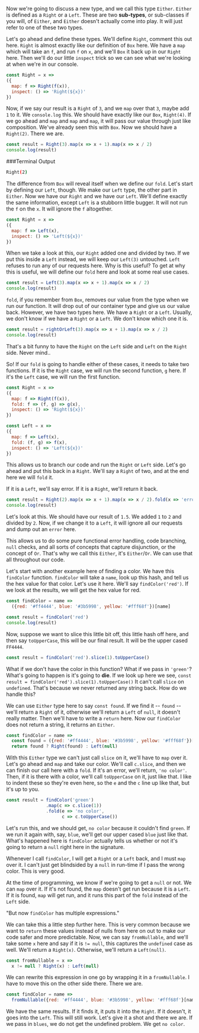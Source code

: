 Now we're going to discuss a new type, and we call this type `Either`. `Either` is defined as a `Right` or a `Left`. These are two **sub-types**, or sub-classes if you will, of `Either`, and `Either` doesn't actually come into play. It will just refer to one of these two types.

Let's go ahead and define these types. We'll define `Right`, comment this out here. `Right` is almost exactly like our definition of `Box` here. We have a `map` which will take an `f`, and run `f` on `x`, and we'll `Box` it back up in our `Right` here. Then we'll do our little `inspect` trick so we can see what we're looking at when we're in our console.


```javascript
const Right = x =>
({
  map: f => Right(f(x)),
  inspect: () => 'Right(${x})'
})
```

Now, if we say our result is a `Right` of `3`, and we `map` over that `3`, maybe add `1` to it. We `console.log` this. We should have exactly like our `Box`, `Right(4)`. If we go ahead and `map` and `map` and `map`, it will pass our value through just like composition. We've already seen this with `Box`. Now we should have a `Right(2)`. There we are.


```javascript
const result = Right(3).map(x => x + 1).map(x => x / 2)
console.log(result)
```

###Terminal Output
```bash
Right(2)
```

The difference from `Box` will reveal itself when we define our `fold`. Let's start by defining our `Left`, though. We make our `Left` type, the other part in `Either`. Now we have our `Right` and we have our `Left`. We'll define exactly the same information, except `Left` is a stubborn little bugger. It will not run the `f` on the `x`. It will ignore the `f` altogether.


```javascript
const Right = x =>
({
  map: f => Left(x),
  inspect: () => 'Left(${x})'
})
```

When we take a look at this, our `Right` added one and divided by two. If we put this inside a `Left` instead, we will keep our `Left(3)` untouched. `Left` refuses to run any of our requests here. Why is this useful? To get at why this is useful, we will define our `fold` here and look at some real use cases.


```javascript
const result = Left(3).map(x => x + 1).map(x => x / 2)
console.log(result)
```

`fold`, if you remember from `Box`, removes our value from the type when we run our function. It will drop out of our container type and give us our value back. However, we have two types here. We have a `Right` or a `Left`. Usually, we don't know if we have a `Right` or a `Left`. We don't know which one it is.


```javascript
const result = rightOrLeft(3).map(x => x + 1).map(x => x / 2)
console.log(result)
```

That's a bit funny to have the `Right` on the `Left` side and `Left` on the `Right` side. Never mind..

So! If our `fold` is going to handle either of these cases, it needs to take two functions. If it is the `Right` case, we will run the second function, `g` here. If it's the `Left` case, we will run the first function.


```javascript
const Right = x =>
({
  map: f => Right(f(x)),
  fold: f => (f, g) => g(x),
  inspect: () => 'Right(${x})'
})

const Left = x =>
({
  map: f => Left(x),
  fold: (f, g) => f(x),
  inspect: () => 'Left(${x})'
})
```

This allows us to branch our code and run the `Right` or `Left` side. Let's go ahead and put this back in a `Right`. We'll say a `Right` of two, and at the end here we will `fold` it.

If it is a `Left`, we'll say error. If it is a `Right`, we'll return it back.


```javascript
const result = Right(2).map(x => x + 1).map(x => x / 2).fold(x => 'error', x => x)
console.log(result)
```

Let's look at this. We should have our result of `1.5`. We added `1` to `2` and divided by `2`. Now, if we change it to a `Left`, it will ignore all our requests and dump out an `error` here.

This allows us to do some pure functional error handling, code branching, `null` checks, and all sorts of concepts that capture disjunction, or the concept of `Or`. That's why we call this `Either`, it's `Either`/`Or`. We can use that all throughout our code.

Let's start with another example here of finding a color. We have this `findColor` function. `findColor` will take a `name`, look up this hash, and tell us the hex value for that color. Let's use it here. We'll say `findColor('red')`. If we look at the results, we will get the hex value for red.


```javascript
const findColor = name => 
  ({red: '#ff4444', blue: '#3b5998', yellow: '#fff68f'})[name]

const result = findColor('red')
console.log(result)
```

Now, suppose we want to slice this little bit off, this little hash off here, and then say `toUpperCase`, this will be our final result. It will be the upper cased `FF4444`.


```javascript
const result = findColor('red').slice(1).toUpperCase()
```

What if we don't have the color in this function? What if we pass in `'green'`? What's going to happen is it's going to **die**. If we look up here we see, `const result = findColor('red').slice(1).toUpperCase()` It can't call `slice` on `undefined`. That's because we never returned any string back. How do we handle this?

We can use `Either` type here to say `const found`. If we find it -- `found` -- we'll return a `Right` of it, otherwise we'll return a `Left` of `null`, it doesn't really matter. Then we'll have to write a `return` here. Now our `findColor` does not return a string, it returns an `Either`.


```javascript
const findColor = name => 
  const found = ({red: '#ff4444', blue: '#3b5998', yellow: '#fff68f'})[name]
  return found ? Right(found) : Left(null)
```

With this `Either` type we can't just call `slice` on it, we'll have to `map` over it. Let's go ahead and `map` and take our color. We'll call `c.slice`, and then we can finish our call here with a `fold`. If it's an error, we'll return, `'no color'`.
Then, if it is there with a color, we'll call `toUpperCase` on it, just like that. I like to indent these so they're even here, so the `e` and the `c` line up like that, but it's up to you.


```javascript
const result = findColor('green')
               .map(c => c.slice(1))
               .fold(e => 'no color',
                     c => c.toUpperCase())
```

Let's run this, and we should get, `no color` because it couldn't find `green`. If we run it again with, say, `blue`, we'll get our upper cased `blue` just like that. What's happened here is `findColor` actually tells us whether or not it's going to return a `null` right here in the signature.

Whenever I call `findColor`, I will get a `Right` or a `Left` back, and I must `map` over it. I can't just get blindsided by a `null` in run-time if I pass the wrong color. This is very good.

At the time of programming, we know if we're going to get a `null` or not. We can `map` over it. If it's not found, the `map` doesn't get run because it is a `Left`. If it is found, `map` will get run, and it runs this part of the `fold` instead of the `Left` side.

"But now `findColor` has multiple expressions."

We can take this a little step further here. This is very common because we want to `return` these values instead of nulls from here on out to make our code safer and more predictable. Now, we can say `fromNullable`, and we'll take some `x` here and say if it is `!= null`, this captures the `undefined` case as well. We'll return a `Right(x)`. Otherwise, we'll return a `Left(null)`.

```javascript
const fromNullable = x =>
  x != null ? Right(x) : Left(null)
```

We can rewrite this expression in one go by wrapping it in a `fromNullable`. I have to move this on the other side there. There we are.


```javascript
const findColor = name => 
  fromNullable({red: '#ff4444', blue: '#3b5998', yellow: '#fff68f'}[name])
```

We have the same results. If it finds it, it puts it into the `Right`. If it doesn't, it goes into the `Left`. This will still work. Let's give it a shot and there we are. If we pass in `blues`, we do not get the undefined problem. We get `no color`.